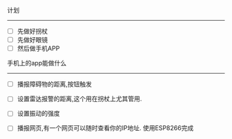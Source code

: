 计划
___
- [ ] 先做好拐杖
- [ ] 先做好眼镜
- [ ] 然后做手机APP

手机上的app能做什么
___
- [ ] 播报障碍物的距离,按钮触发
- [ ] 设置雷达报警的距离,这个用在拐杖上尤其管用.
- [ ] 设置振动的强度

- [ ] 播报网页,有一个网页可以随时查看你的IP地址. 使用ESP8266完成